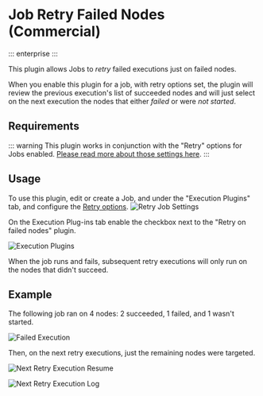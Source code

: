 # Job Retry Failed Nodes (Commercial)
::: enterprise
:::

This plugin allows Jobs to *retry* failed executions just on failed nodes.

When you enable this plugin for a job, with retry options set, the plugin will review the previous execution's list of succeeded nodes and will just select on the next execution the nodes that either *failed* or were *not started*.

## Requirements

::: warning
This plugin works in conjunction with the "Retry" options for Jobs enabled.  [Please read more about those settings here](/manual/jobs/creating-jobs.md#retry).
:::



## Usage

To use this plugin, edit or create a Job, and under the "Execution Plugins" tab,  and configure the [Retry options](/manual/jobs/creating-jobs.md#retry).
![Retry Job Settings](/assets/img/retry-failed-jobs-retry.png)

On the Execution Plug-ins tab enable the checkbox next to the "Retry on failed nodes" plugin.

![Execution Plugins](/assets/img/retry-failed-jobs-conf.png)

When the job runs and fails, subsequent retry executions will only run on the nodes that didn't succeed.

## Example
The following job ran on 4 nodes: 2 succeeded, 1 failed, and 1 wasn't started.

![Failed Execution](/assets/img/retry-failed-jobs-execution-failed.png)

Then, on the next retry executions, just the remaining nodes were targeted.

![Next Retry Execution Resume](/assets/img/retry-failed-jobs-execution-succeed-resume.png)

![Next Retry Execution Log](/assets/img/retry-failed-jobs-execution-succeed-log.png)
